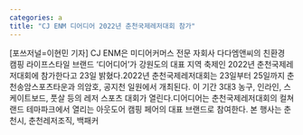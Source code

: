 ```yaml
---
categories: a
title: "CJ ENM 디어디어 2022년 춘천국제레저대회 참가"
---
```

[포쓰저널=이현민 기자] CJ ENM은 미디어커머스 전문 자회사 다다엠앤씨의 친환경 캠핑 라이프스타일 브랜드 ‘디어디어’가 강원도의 대표 지역 축제인 2022년 춘천국제레저대회에 참가한다고 23일 밝혔다.2022년 춘천국제레저대회는 23일부터 25일까지 춘천송암스포츠타운과 의암호, 공지천 일원에서 개최된다. 이 기간 3대3 농구, 인라인, 스케이트보드, 풋살 등의 레저 스포츠 대회가 열린다.디어디어는 춘천국제레저대회의 컬쳐랜드 테마파크에서 열리는 아웃도어 캠핑 페어의 대표 브랜드로 참여한다. 본 행사는 춘천시, 춘천레저조직, 백패커